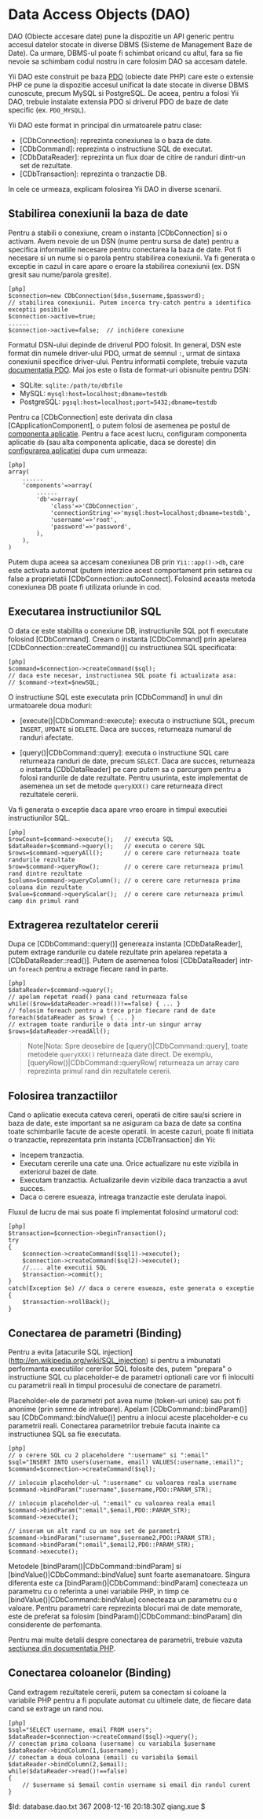 Data Access Objects (DAO)
=========================

DAO (Obiecte accesare date) pune la dispozitie un API generic pentru accesul
datelor stocate in diverse DBMS (Sisteme de Management Baze de Date). 
Ca urmare, DBMS-ul poate fi schimbat oricand cu altul, fara sa fie nevoie
sa schimbam codul nostru in care folosim DAO sa accesam datele. 

Yii DAO este construit pe baza [PDO](http://php.net/manual/en/book.pdo.php) (obiecte date PHP)
care este o extensie PHP ce pune la dispozitie accesul unificat la date stocate
in diverse DBMS cunoscute, precum MySQL si PostgreSQL. De aceea, pentru a folosi
Yii DAO, trebuie instalate extensia PDO si driverul PDO de baze de date specific 
(ex. `PDO_MYSQL`).

Yii DAO este format in principal din urmatoarele patru clase:

   - [CDbConnection]: reprezinta conexiunea la o baza de date.
   - [CDbCommand]: reprezinta o instructiune SQL de executat.
   - [CDbDataReader]: reprezinta un flux doar de citire de randuri dintr-un set de rezultate.
   - [CDbTransaction]: reprezinta o tranzactie DB.

In cele ce urmeaza, explicam folosirea Yii DAO in diverse scenarii.

Stabilirea conexiunii la baza de date
-------------------------------------

Pentru a stabili o conexiune, cream o instanta [CDbConnection] si o activam.
Avem nevoie de un DSN (nume pentru sursa de date) pentru a specifica
informatiile necesare pentru conectarea la baza de date. Pot fi necesare si
un nume si o parola pentru stabilirea conexiunii. Va fi generata o exceptie
in cazul in care apare o eroare la stabilirea conexiunii (ex. DSN gresit sau
nume/parola gresite).

~~~
[php]
$connection=new CDbConnection($dsn,$username,$password);
// stabilirea conexiunii. Putem incerca try-catch pentru a identifica exceptii posibile
$connection->active=true;
......
$connection->active=false;  // inchidere conexiune
~~~

Formatul DSN-ului depinde de driverul PDO folosit. In general,
DSN este format din numele driver-ului PDO, urmat de semnul `:`, urmat de sintaxa
conexiunii specifice driver-ului. Pentru informatii complete, trebuie vazuta
[documentatia PDO](http://www.php.net/manual/en/pdo.construct.php). 
Mai jos este o lista de format-uri obisnuite pentru DSN:

   - SQLite: `sqlite:/path/to/dbfile`
   - MySQL: `mysql:host=localhost;dbname=testdb`
   - PostgreSQL: `pgsql:host=localhost;port=5432;dbname=testdb`

Pentru ca [CDbConnection] este derivata din clasa [CApplicationComponent], o putem
folosi de asemenea pe postul de [componenta aplicatie](/doc/guide/basics.application#application-component).
Pentru a face acest lucru, configuram componenta aplicatie
`db` (sau alta componenta aplicatie, daca se doreste)
din [configurarea aplicatiei](/doc/guide/basics.application#application-configuration) dupa cum urmeaza:

~~~
[php]
array(
	......
	'components'=>array(
		......
		'db'=>array(
			'class'=>'CDbConnection',
			'connectionString'=>'mysql:host=localhost;dbname=testdb',
			'username'=>'root',
			'password'=>'password',
		),
	),
)
~~~

Putem dupa aceea sa accesam conexiunea DB prin `Yii::app()->db`, care este
activata automat (putem interzice acest comportament prin setarea cu false a
proprietatii [CDbConnection::autoConnect]. Folosind aceasta metoda
conexiunea DB poate fi utilizata oriunde in cod.

Executarea instructiunilor SQL
------------------------------

O data ce este stabilita o conexiune DB, instructiunile SQL pot fi executate
folosind [CDbCommand]. Cream o instanta [CDbCommand] prin apelarea
[CDbConnection::createCommand()] cu instructiunea SQL specificata:

~~~
[php]
$command=$connection->createCommand($sql);
// daca este necesar, instructiunea SQL poate fi actualizata asa:
// $command->text=$newSQL;
~~~

O instructiune SQL este executata prin [CDbCommand] in unul din urmatoarele doua moduri:

   - [execute()|CDbCommand::execute]: executa o instructiune SQL,
precum `INSERT`, `UPDATE` si `DELETE`. Daca are succes, returneaza
numarul de randuri afectate.

   - [query()|CDbCommand::query]: executa o instructiune SQL care returneaza
randuri de date, precum `SELECT`. Daca are succes, returneaza o instanta [CDbDataReader]
pe care putem sa o parcurgem pentru a folosi randurile de date rezultate.
Pentru usurinta, este implementat de asemenea un set de metode `queryXXX()`
care returneaza direct rezultatele cererii.

Va fi generata o exceptie daca apare vreo eroare in timpul executiei instructiunilor SQL.

~~~
[php]
$rowCount=$command->execute();   // executa SQL
$dataReader=$command->query();   // executa o cerere SQL
$rows=$command->queryAll();      // o cerere care returneaza toate randurile rezultate
$row=$command->queryRow();       // o cerere care returneaza primul rand dintre rezultate
$column=$command->queryColumn(); // o cerere care returneaza prima coloana din rezultate
$value=$command->queryScalar();  // o cerere care returneaza primul camp din primul rand
~~~

Extragerea rezultatelor cererii
-------------------------------

Dupa ce [CDbCommand::query()] genereaza instanta [CDbDataReader], putem extrage
randurile cu datele rezultate prin apelarea repetata a [CDbDataReader::read()].
Putem de asemenea folosi [CDbDataReader] intr-un `foreach` pentru a extrage fiecare rand in parte.

~~~
[php]
$dataReader=$command->query();
// apelam repetat read() pana cand returneaza false
while(($row=$dataReader->read())!==false) { ... }
// folosim foreach pentru a trece prin fiecare rand de date
foreach($dataReader as $row) { ... }
// extragem toate randurile o data intr-un singur array
$rows=$dataReader->readAll();
~~~

> Note|Nota: Spre deosebire de [query()|CDbCommand::query], toate metodele `queryXXX()`
returneaza date direct. De exemplu, [queryRow()|CDbCommand::queryRow]
returneaza un array care reprezinta primul rand din rezultatele cererii.

Folosirea tranzactiilor
-----------------------

Cand o aplicatie executa cateva cereri, operatii de citire sau/si scriere
in baza de date, este important sa ne asiguram ca baza de date sa contina toate schimbarile
facute de aceste operatii. In aceste cazuri, poate fi initiata o tranzactie,
reprezentata prin instanta [CDbTransaction] din Yii:

   - Incepem tranzactia.
   - Executam cererile una cate una. Orice actualizare nu este vizibila in exteriorul bazei de date.
   - Executam tranzactia. Actualizarile devin vizibile daca tranzactia a avut succes.
   - Daca o cerere esueaza, intreaga tranzactie este derulata inapoi.

Fluxul de lucru de mai sus poate fi implementat folosind urmatorul cod:

~~~
[php]
$transaction=$connection->beginTransaction();
try
{
	$connection->createCommand($sql1)->execute();
	$connection->createCommand($sql2)->execute();
	//.... alte executii SQL
	$transaction->commit();
}
catch(Exception $e) // daca o cerere esueaza, este generata o exceptie
{
	$transaction->rollBack();
}
~~~

Conectarea de parametri (Binding)
---------------------------------

Pentru a evita [atacurile SQL injection] (http://en.wikipedia.org/wiki/SQL_injection) si pentru a
imbunatati performanta executiilor cererilor SQL folosite des, putem "prepara"
o instructiune SQL cu placeholder-e de parametri optionali care vor fi inlocuiti
cu parametrii reali in timpul procesului de conectare de parametri.

Placeholder-ele de parametri pot avea nume (token-uri unice)
sau pot fi anonime (prin semne de intrebare). Apelam
[CDbCommand::bindParam()] sau [CDbCommand::bindValue()] pentru a inlocui aceste
placeholder-e cu parametrii reali. Conectarea parametrilor trebuie facuta inainte
ca instructiunea SQL sa fie executata.

~~~
[php]
// o cerere SQL cu 2 placeholdere ":username" si ":email"
$sql="INSERT INTO users(username, email) VALUES(:username,:email)";
$command=$connection->createCommand($sql);

// inlocuim placeholder-ul ":username" cu valoarea reala username
$command->bindParam(":username",$username,PDO::PARAM_STR);

// inlocuim placeholder-ul ":email" cu valoarea reala email
$command->bindParam(":email",$email,PDO::PARAM_STR);
$command->execute();

// inseram un alt rand cu un nou set de parametri
$command->bindParam(":username",$username2,PDO::PARAM_STR);
$command->bindParam(":email",$email2,PDO::PARAM_STR);
$command->execute();
~~~

Metodele [bindParam()|CDbCommand::bindParam] si [bindValue()|CDbCommand::bindValue] sunt foarte
asemanatoare. Singura diferenta este ca [bindParam()|CDbCommand::bindParam] conecteaza un parametru
cu o referinta a unei variabile PHP, in timp ce [bindValue()|CDbCommand::bindValue] conecteaza
un parametru cu o valoare. Pentru parametri care reprezinta blocuri mai de date memorate, este de preferat
sa folosim [bindParam()|CDbCommand::bindParam] din considerente de perfomanta.

Pentru mai multe detalii despre conectarea de parametrii, trebuie vazuta 
[sectiunea din documentatia PHP](http://www.php.net/manual/en/pdostatement.bindparam.php).

Conectarea coloanelor (Binding)
-------------------------------

Cand extragem rezultatele cererii, putem sa conectam si coloane la variabile PHP pentru a fi
populate automat cu ultimele date, de fiecare data cand se extrage un rand nou.

~~~
[php]
$sql="SELECT username, email FROM users";
$dataReader=$connection->createCommand($sql)->query();
// conectam prima coloana (username) cu variabila $username
$dataReader->bindColumn(1,$username);
// conectam a doua coloana (email) cu variabila $email
$dataReader->bindColumn(2,$email);
while($dataReader->read()!==false)
{
    // $username si $email contin username si email din randul curent
}
~~~

<div class="revision">$Id: database.dao.txt 367 2008-12-16 20:18:30Z qiang.xue $</div>